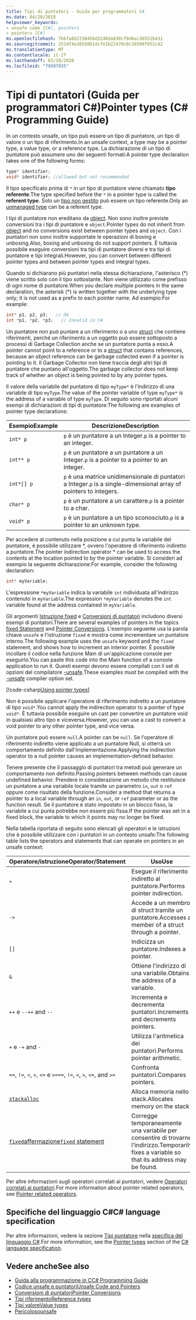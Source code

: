 ```yaml
---
title: Tipi di puntatori - Guida per programmatori C#
ms.date: 04/20/2018
helpviewer_keywords:
- unsafe code [C#], pointers
- pointers [C#]
ms.openlocfilehash: 7bbfa6b2238458d3248da830cf9d6ac36551b431
ms.sourcegitcommit: 2514f4e3655081dcfe1b22470c0c28500f952c42
ms.translationtype: MT
ms.contentlocale: it-IT
ms.lasthandoff: 03/18/2020
ms.locfileid: "79507035"
---
```

# <a name="pointer-types-c-programming-guide"></a><span data-ttu-id="5afe2-102">Tipi di puntatori (Guida per programmatori C#)</span><span class="sxs-lookup"><span data-stu-id="5afe2-102">Pointer types (C# Programming Guide)</span></span>

<span data-ttu-id="5afe2-103">In un contesto unsafe, un tipo può essere un tipo di puntatore, un tipo di valore o un tipo di riferimento.</span><span class="sxs-lookup"><span data-stu-id="5afe2-103">In an unsafe context, a type may be a pointer type, a value type, or a reference type.</span></span> <span data-ttu-id="5afe2-104">La dichiarazione di un tipo di puntatore può assumere uno dei seguenti formati:</span><span class="sxs-lookup"><span data-stu-id="5afe2-104">A pointer type declaration takes one of the following forms:</span></span>

``` csharp
type* identifier;
void* identifier; //allowed but not recommended
```

<span data-ttu-id="5afe2-105">Il tipo specificato prima di `*` in un tipo di puntatore viene chiamato **tipo referente**.</span><span class="sxs-lookup"><span data-stu-id="5afe2-105">The type specified before the `*` in a pointer type is called the **referent type**.</span></span> <span data-ttu-id="5afe2-106">Solo un [tipo non gestito](../../language-reference/builtin-types/unmanaged-types.md) può essere un tipo referente.</span><span class="sxs-lookup"><span data-stu-id="5afe2-106">Only an [unmanaged type](../../language-reference/builtin-types/unmanaged-types.md) can be a referent type.</span></span>

<span data-ttu-id="5afe2-107">I tipi di puntatore non ereditano da [object](../../language-reference/builtin-types/reference-types.md). Non sono inoltre previste conversioni tra i tipi di puntatore e `object`.</span><span class="sxs-lookup"><span data-stu-id="5afe2-107">Pointer types do not inherit from [object](../../language-reference/builtin-types/reference-types.md) and no conversions exist between pointer types and `object`.</span></span> <span data-ttu-id="5afe2-108">Con i puntatori non sono inoltre supportate le operazioni di boxing e unboxing.</span><span class="sxs-lookup"><span data-stu-id="5afe2-108">Also, boxing and unboxing do not support pointers.</span></span> <span data-ttu-id="5afe2-109">È tuttavia possibile eseguire conversioni tra tipi di puntatore diversi e tra tipi di puntatore e tipi integrali.</span><span class="sxs-lookup"><span data-stu-id="5afe2-109">However, you can convert between different pointer types and between pointer types and integral types.</span></span>

<span data-ttu-id="5afe2-110">Quando si dichiarano più puntatori nella stessa dichiarazione, l'asterisco (\*) viene scritto solo con il tipo sottostante. Non viene utilizzato come prefisso di ogni nome di puntatore.</span><span class="sxs-lookup"><span data-stu-id="5afe2-110">When you declare multiple pointers in the same declaration, the asterisk (\*) is written together with the underlying type only; it is not used as a prefix to each pointer name.</span></span> <span data-ttu-id="5afe2-111">Ad esempio:</span><span class="sxs-lookup"><span data-stu-id="5afe2-111">For example:</span></span>

```csharp
int* p1, p2, p3;   // Ok
int *p1, *p2, *p3;   // Invalid in C#
```

<span data-ttu-id="5afe2-112">Un puntatore non può puntare a un riferimento o a uno [struct](../../language-reference/builtin-types/struct.md) che contiene riferimenti, perché un riferimento a un oggetto può essere sottoposto a processi di Garbage Collection anche se un puntatore punta a esso.</span><span class="sxs-lookup"><span data-stu-id="5afe2-112">A pointer cannot point to a reference or to a [struct](../../language-reference/builtin-types/struct.md) that contains references, because an object reference can be garbage collected even if a pointer is pointing to it.</span></span> <span data-ttu-id="5afe2-113">Il Garbage Collector non tiene traccia degli altri tipi di puntatore che puntano all'oggetto.</span><span class="sxs-lookup"><span data-stu-id="5afe2-113">The garbage collector does not keep track of whether an object is being pointed to by any pointer types.</span></span>

<span data-ttu-id="5afe2-114">Il valore della variabile del puntatore di tipo `myType*` è l'indirizzo di una variabile di tipo `myType`.</span><span class="sxs-lookup"><span data-stu-id="5afe2-114">The value of the pointer variable of type `myType*` is the address of a variable of type `myType`.</span></span> <span data-ttu-id="5afe2-115">Di seguito sono riportati alcuni esempi di dichiarazioni di tipi di puntatore:</span><span class="sxs-lookup"><span data-stu-id="5afe2-115">The following are examples of pointer type declarations:</span></span>

|<span data-ttu-id="5afe2-116">Esempio</span><span class="sxs-lookup"><span data-stu-id="5afe2-116">Example</span></span>|<span data-ttu-id="5afe2-117">Descrizione</span><span class="sxs-lookup"><span data-stu-id="5afe2-117">Description</span></span>|
|-------------|-----------------|
|`int* p`|<span data-ttu-id="5afe2-118">`p` è un puntatore a un Integer.</span><span class="sxs-lookup"><span data-stu-id="5afe2-118">`p` is a pointer to an integer.</span></span>|
|`int** p`|<span data-ttu-id="5afe2-119">`p` è un puntatore a un puntatore a un Integer.</span><span class="sxs-lookup"><span data-stu-id="5afe2-119">`p` is a pointer to a pointer to an integer.</span></span>|
|`int*[] p`|<span data-ttu-id="5afe2-120">`p` è una matrice unidimensionale di puntatori a Integer.</span><span class="sxs-lookup"><span data-stu-id="5afe2-120">`p` is a single-dimensional array of pointers to integers.</span></span>|
|`char* p`|<span data-ttu-id="5afe2-121">`p` è un puntatore a un carattere.</span><span class="sxs-lookup"><span data-stu-id="5afe2-121">`p` is a pointer to a char.</span></span>|
|`void* p`|<span data-ttu-id="5afe2-122">`p` è un puntatore a un tipo sconosciuto.</span><span class="sxs-lookup"><span data-stu-id="5afe2-122">`p` is a pointer to an unknown type.</span></span>|

<span data-ttu-id="5afe2-123">Per accedere al contenuto nella posizione a cui punta la variabile del puntatore, è possibile utilizzare \*, ovvero l'operatore di riferimento indiretto a puntatore.</span><span class="sxs-lookup"><span data-stu-id="5afe2-123">The pointer indirection operator \* can be used to access the contents at the location pointed to by the pointer variable.</span></span> <span data-ttu-id="5afe2-124">Si consideri ad esempio la seguente dichiarazione:</span><span class="sxs-lookup"><span data-stu-id="5afe2-124">For example, consider the following declaration:</span></span>

```csharp
int* myVariable;
```

<span data-ttu-id="5afe2-125">L'espressione `*myVariable` indica la variabile `int` individuata all'indirizzo contenuto in `myVariable`.</span><span class="sxs-lookup"><span data-stu-id="5afe2-125">The expression `*myVariable` denotes the `int` variable found at the address contained in `myVariable`.</span></span>

<span data-ttu-id="5afe2-126">Gli argomenti [Istruzione fixed](../../language-reference/keywords/fixed-statement.md) e [Conversioni di puntatori](./pointer-conversions.md) includono diversi esempi di puntatori.</span><span class="sxs-lookup"><span data-stu-id="5afe2-126">There are several examples of pointers in the topics [fixed Statement](../../language-reference/keywords/fixed-statement.md) and [Pointer Conversions](./pointer-conversions.md).</span></span> <span data-ttu-id="5afe2-127">L'esempio seguente usa la parola chiave `unsafe` e l'istruzione `fixed` e mostra come incrementare un puntatore interno.</span><span class="sxs-lookup"><span data-stu-id="5afe2-127">The following example uses the `unsafe` keyword and the `fixed` statement, and shows how to increment an interior pointer.</span></span>  <span data-ttu-id="5afe2-128">È possibile incollare il codice nella funzione Main di un'applicazione console per eseguirlo.</span><span class="sxs-lookup"><span data-stu-id="5afe2-128">You can paste this code into the Main function of a console application to run it.</span></span> <span data-ttu-id="5afe2-129">Questi esempi devono essere compilati con il set di opzioni del compilatore [-unsafe](../../language-reference/compiler-options/unsafe-compiler-option.md).</span><span class="sxs-lookup"><span data-stu-id="5afe2-129">These examples must be compiled with the [-unsafe](../../language-reference/compiler-options/unsafe-compiler-option.md) compiler option set.</span></span>

[!code-csharp[Using pointer types](../../../../samples/snippets/csharp/keywords/FixedKeywordExamples.cs#5)]

<span data-ttu-id="5afe2-130">Non è possibile applicare l'operatore di riferimento indiretto a un puntatore di tipo `void*`.</span><span class="sxs-lookup"><span data-stu-id="5afe2-130">You cannot apply the indirection operator to a pointer of type `void*`.</span></span> <span data-ttu-id="5afe2-131">È tuttavia possibile eseguire un cast per convertire un puntatore void in qualsiasi altro tipo e viceversa.</span><span class="sxs-lookup"><span data-stu-id="5afe2-131">However, you can use a cast to convert a void pointer to any other pointer type, and vice versa.</span></span>

<span data-ttu-id="5afe2-132">Un puntatore può essere `null`.</span><span class="sxs-lookup"><span data-stu-id="5afe2-132">A pointer can be `null`.</span></span> <span data-ttu-id="5afe2-133">Se l'operatore di riferimento indiretto viene applicato a un puntatore Null, si otterrà un comportamento definito dall'implementazione.</span><span class="sxs-lookup"><span data-stu-id="5afe2-133">Applying the indirection operator to a null pointer causes an implementation-defined behavior.</span></span>

<span data-ttu-id="5afe2-134">Tenere presente che il passaggio di puntatori tra metodi può generare un comportamento non definito.</span><span class="sxs-lookup"><span data-stu-id="5afe2-134">Passing pointers between methods can cause undefined behavior.</span></span> <span data-ttu-id="5afe2-135">Prendere in considerazione un metodo che restituisce un puntatore a una variabile locale tramite un parametro `in`, `out` o `ref` oppure come risultato della funzione.</span><span class="sxs-lookup"><span data-stu-id="5afe2-135">Consider a method that returns a pointer to a local variable through an `in`, `out`, or `ref` parameter or as the function result.</span></span> <span data-ttu-id="5afe2-136">Se il puntatore è stato impostato in un blocco fisso, la variabile a cui punta potrebbe non essere più fissa.</span><span class="sxs-lookup"><span data-stu-id="5afe2-136">If the pointer was set in a fixed block, the variable to which it points may no longer be fixed.</span></span>

<span data-ttu-id="5afe2-137">Nella tabella riportata di seguito sono elencati gli operatori e le istruzioni che è possibile utilizzare con i puntatori in un contesto unsafe:</span><span class="sxs-lookup"><span data-stu-id="5afe2-137">The following table lists the operators and statements that can operate on pointers in an unsafe context:</span></span>

|<span data-ttu-id="5afe2-138">Operatore/istruzione</span><span class="sxs-lookup"><span data-stu-id="5afe2-138">Operator/Statement</span></span>|<span data-ttu-id="5afe2-139">Uso</span><span class="sxs-lookup"><span data-stu-id="5afe2-139">Use</span></span>|
|-------------------------|---------|
|`*`|<span data-ttu-id="5afe2-140">Esegue il riferimento indiretto al puntatore.</span><span class="sxs-lookup"><span data-stu-id="5afe2-140">Performs pointer indirection.</span></span>|
|`->`|<span data-ttu-id="5afe2-141">Accede a un membro di struct tramite un puntatore.</span><span class="sxs-lookup"><span data-stu-id="5afe2-141">Accesses a member of a struct through a pointer.</span></span>|
|`[]`|<span data-ttu-id="5afe2-142">Indicizza un puntatore.</span><span class="sxs-lookup"><span data-stu-id="5afe2-142">Indexes a pointer.</span></span>|
|`&`|<span data-ttu-id="5afe2-143">Ottiene l'indirizzo di una variabile.</span><span class="sxs-lookup"><span data-stu-id="5afe2-143">Obtains the address of a variable.</span></span>|
|<span data-ttu-id="5afe2-144">`++` e `--`</span><span class="sxs-lookup"><span data-stu-id="5afe2-144">`++` and `--`</span></span>|<span data-ttu-id="5afe2-145">Incrementa e decrementa puntatori.</span><span class="sxs-lookup"><span data-stu-id="5afe2-145">Increments and decrements pointers.</span></span>|
|<span data-ttu-id="5afe2-146">`+` e `-`</span><span class="sxs-lookup"><span data-stu-id="5afe2-146">`+` and `-`</span></span>|<span data-ttu-id="5afe2-147">Utilizza l'aritmetica dei puntatori.</span><span class="sxs-lookup"><span data-stu-id="5afe2-147">Performs pointer arithmetic.</span></span>|
|<span data-ttu-id="5afe2-148">`==`, `!=`, `<`, `>`, `<=` e `>=`</span><span class="sxs-lookup"><span data-stu-id="5afe2-148">`==`, `!=`, `<`, `>`, `<=`, and `>=`</span></span>|<span data-ttu-id="5afe2-149">Confronta puntatori.</span><span class="sxs-lookup"><span data-stu-id="5afe2-149">Compares pointers.</span></span>|
|[`stackalloc`](../../language-reference/operators/stackalloc.md)|<span data-ttu-id="5afe2-150">Alloca memoria nello stack.</span><span class="sxs-lookup"><span data-stu-id="5afe2-150">Allocates memory on the stack.</span></span>|
|[<span data-ttu-id="5afe2-151">`fixed`affermazione</span><span class="sxs-lookup"><span data-stu-id="5afe2-151">`fixed` statement</span></span>](../../language-reference/keywords/fixed-statement.md)|<span data-ttu-id="5afe2-152">Corregge temporaneamente una variabile per consentire di trovarne l'indirizzo.</span><span class="sxs-lookup"><span data-stu-id="5afe2-152">Temporarily fixes a variable so that its address may be found.</span></span>|

<span data-ttu-id="5afe2-153">Per altre informazioni sugli operatori correlati ai puntatori, vedere [Operatori correlati ai puntatori](../../language-reference/operators/pointer-related-operators.md).</span><span class="sxs-lookup"><span data-stu-id="5afe2-153">For more information about pointer related operators, see [Pointer related operators](../../language-reference/operators/pointer-related-operators.md).</span></span>

## <a name="c-language-specification"></a><span data-ttu-id="5afe2-154">Specifiche del linguaggio C#</span><span class="sxs-lookup"><span data-stu-id="5afe2-154">C# language specification</span></span>

<span data-ttu-id="5afe2-155">Per altre informazioni, vedere la sezione [Tipi puntatore](~/_csharplang/spec/unsafe-code.md#pointer-types) nella [specifica del linguaggio C#](~/_csharplang/spec/introduction.md).</span><span class="sxs-lookup"><span data-stu-id="5afe2-155">For more information, see the [Pointer types](~/_csharplang/spec/unsafe-code.md#pointer-types) section of the [C# language specification](~/_csharplang/spec/introduction.md).</span></span>

## <a name="see-also"></a><span data-ttu-id="5afe2-156">Vedere anche</span><span class="sxs-lookup"><span data-stu-id="5afe2-156">See also</span></span>

- [<span data-ttu-id="5afe2-157">Guida alla programmazione in C</span><span class="sxs-lookup"><span data-stu-id="5afe2-157">C# Programming Guide</span></span>](../index.md)
- [<span data-ttu-id="5afe2-158">Codice unsafe e puntatori</span><span class="sxs-lookup"><span data-stu-id="5afe2-158">Unsafe Code and Pointers</span></span>](index.md)
- [<span data-ttu-id="5afe2-159">Conversioni di puntatori</span><span class="sxs-lookup"><span data-stu-id="5afe2-159">Pointer Conversions</span></span>](pointer-conversions.md)
- [<span data-ttu-id="5afe2-160">Tipi riferimento</span><span class="sxs-lookup"><span data-stu-id="5afe2-160">Reference types</span></span>](../../language-reference/keywords/reference-types.md)
- [<span data-ttu-id="5afe2-161">Tipi valore</span><span class="sxs-lookup"><span data-stu-id="5afe2-161">Value types</span></span>](../../language-reference/builtin-types/value-types.md)
- [<span data-ttu-id="5afe2-162">Pericoloso</span><span class="sxs-lookup"><span data-stu-id="5afe2-162">unsafe</span></span>](../../language-reference/keywords/unsafe.md)
